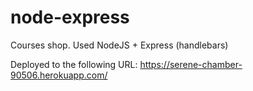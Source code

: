 # node-express

Courses shop.
Used NodeJS + Express (handlebars)

Deployed to the following URL:
https://serene-chamber-90506.herokuapp.com/
